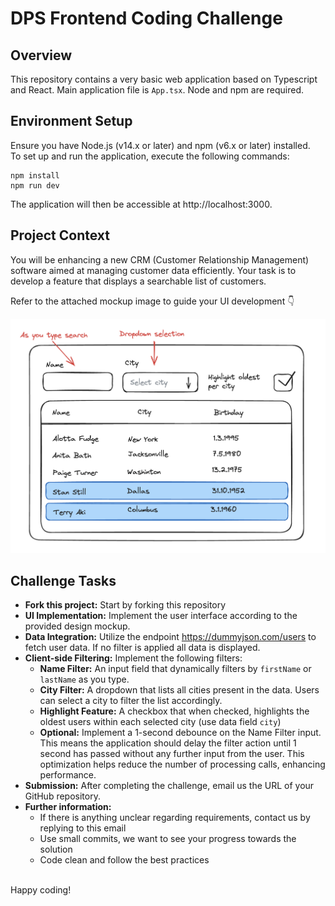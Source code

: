 # DPS Frontend Coding Challenge

## Overview

This repository contains a very basic web application based on Typescript and React. Main application file is `App.tsx`. Node and npm are required.

## Environment Setup

Ensure you have Node.js (v14.x or later) and npm (v6.x or later) installed.  
To set up and run the application, execute the following commands:

```
npm install
npm run dev
```

The application will then be accessible at http://localhost:3000.

## Project Context

You will be enhancing a new CRM (Customer Relationship Management) software aimed at managing customer data efficiently. Your task is to develop a feature that displays a searchable list of customers.

Refer to the attached mockup image to guide your UI development 👇

![Mockup](images/mockup.png)

## Challenge Tasks

-   **Fork this project:** Start by forking this repository
-   **UI Implementation:** Implement the user interface according to the provided design mockup.
-   **Data Integration:** Utilize the endpoint https://dummyjson.com/users to fetch user data. If no filter is applied all data is displayed.
-   **Client-side Filtering:** Implement the following filters:
    -   **Name Filter:** An input field that dynamically filters by `firstName` or `lastName` as you type.
    -   **City Filter:** A dropdown that lists all cities present in the data. Users can select a city to filter the list accordingly.
    -   **Highlight Feature:** A checkbox that when checked, highlights the oldest users within each selected city (use data field `city`)
    -   **Optional:** Implement a 1-second debounce on the Name Filter input. This means the application should delay the filter action until 1 second has passed without any further input from the user. This optimization helps reduce the number of processing calls, enhancing performance.
-   **Submission:** After completing the challenge, email us the URL of your GitHub repository.
-   **Further information:**
    -   If there is anything unclear regarding requirements, contact us by replying to this email
    -   Use small commits, we want to see your progress towards the solution
    -   Code clean and follow the best practices

\
Happy coding!
